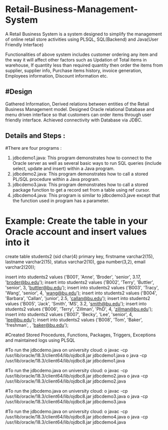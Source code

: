 # Retail-Business-Management-System
A Retail Business System is a system designed to simplify the management of online retail store activities using PLSQL, SQL(Backend) and Java(User Friendly Interface) 

Functionalities of above system includes customer ordering any item and the way it will affect other factors such as Updation of Total items in warehouse, If quantity less than required quantity then order the items from supplier, supplier info, Purchase items history, invoice generation, Employees information, Discount information etc.

#Design
-------------
Gathered Information, Derived relations between entities of the Retail Business Management model.
Designed Oracle relational Database and menu driven interface so that customers can order items through user friendly interface. Achieved connectivity with Database via JDBC.

Details and Steps :
------------------------------
#There are four programs :
1.	jdbcdemo1.java: This program demonstrates how to connect to the Oracle server as well as several basic ways to run SQL queries (include select, update and insert) within a Java program. 
2.	jdbcdemo2.java: This program demonstrates how to call a stored PL/SQL procedure within a Java program. 
3.	jdbcdemo3.java: This program demonstrates how to call a stored package function to get a record set from a table using ref cursor.
4.	jdbcdemo4.java: This program is similar to jdbcdemo3.jave except that the function used in program has a parameter. 


# Example: Create the table in your Oracle account and insert values into it
create table students2
(sid char(4) primary key,
 firstname varchar2(15),
 lastname varchar2(15),
 status varchar2(10),
 gpa number(3,2),
 email varchar2(20));

insert into students2 values ('B001', 'Anne', 'Broder', 'senior', 3.17, 'broder@bu.edu');
insert into students2 values ('B002', 'Terry', 'Buttler', 'senior', 3, 'buttler@bu.edu');
insert into students2 values ('B003', 'Tracy', 'Wang', 'senior', 4, 'wang@bu.edu');
insert into students2 values ('B004', 'Barbara', 'Callan', 'junior', 2.5, 'callan@bu.edu');
insert into students2 values ('B005', 'Jack', 'Smith', 'MS', 3.2, 'smith@bu.edu');
insert into students2 values ('B006', 'Terry', 'Zillman', 'PhD', 4, 'zillman@bu.edu');
insert into students2 values ('B007', 'Becky', 'Lee', 'senior', 4, 'lee@bu.edu');
insert into students2 values ('B008', 'Tom', 'Baker', 'freshman', , 'baker@bu.edu');


#Created Stored Procedures, Functions, Packages, Triggers, Exceptions and maintained logs using PLSQL

#To run the jdbcdemo.java on university cloud:
o	javac -cp /usr/lib/oracle/18.3/client64/lib/ojdbc8.jar jdbcdemo1.java
o	java -cp /usr/lib/oracle/18.3/client64/lib/ojdbc8.jar jdbcdemo1.java


#To run the jdbcdemo.java on university cloud:
o	javac -cp /usr/lib/oracle/18.3/client64/lib/ojdbc8.jar jdbcdemo2.java
o	java -cp /usr/lib/oracle/18.3/client64/lib/ojdbc8.jar jdbcdemo2.java

#To run the jdbcdemo.java on university cloud:
o	javac -cp /usr/lib/oracle/18.3/client64/lib/ojdbc8.jar jdbcdemo3.java
o	java -cp /usr/lib/oracle/18.3/client64/lib/ojdbc8.jar jdbcdemo3.java

#To run the jdbcdemo.java on university cloud:
o	javac -cp /usr/lib/oracle/18.3/client64/lib/ojdbc8.jar jdbcdemo4.java
o	java -cp /usr/lib/oracle/18.3/client64/lib/ojdbc8.jar jdbcdemo4.java





